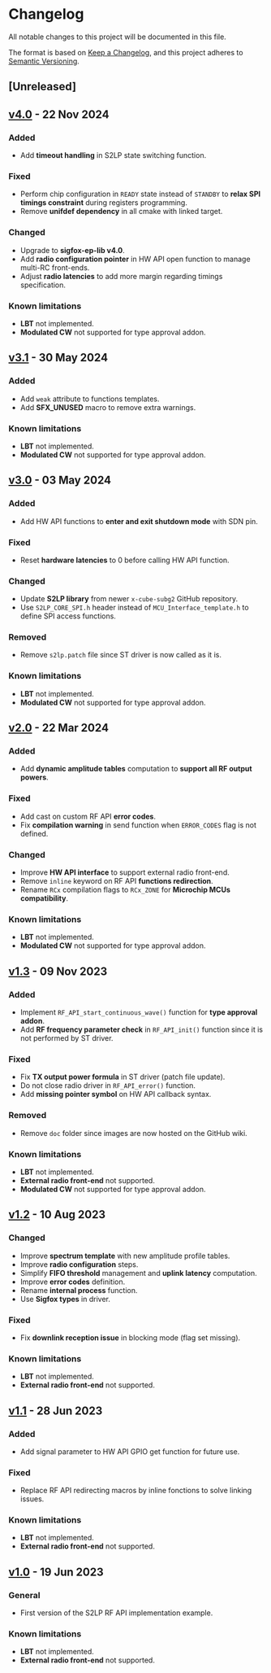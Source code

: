 # Changelog

All notable changes to this project will be documented in this file.

The format is based on [Keep a Changelog](https://keepachangelog.com/en/1.0.0/),
and this project adheres to [Semantic Versioning](https://semver.org/spec/v2.0.0.html).

## [Unreleased]

## [v4.0](https://github.com/sigfox-tech-radio/sigfox-ep-rf-api-st-s2lp/releases/tag/v4.0) - 22 Nov 2024

### Added

* Add **timeout handling** in S2LP state switching function.

### Fixed

* Perform chip configuration in `READY` state instead of `STANDBY` to **relax SPI timings constraint** during registers programming.
* Remove **unifdef dependency** in all cmake with linked target.

### Changed

* Upgrade to **sigfox-ep-lib v4.0**.
* Add **radio configuration pointer** in HW API open function to manage multi-RC front-ends.
* Adjust **radio latencies** to add more margin regarding timings specification.

### Known limitations

* **LBT** not implemented.
* **Modulated CW** not supported for type approval addon.

## [v3.1](https://github.com/sigfox-tech-radio/sigfox-ep-rf-api-st-s2lp/releases/tag/v3.1) - 30 May 2024

### Added

* Add `weak` attribute to functions templates.
* Add **SFX_UNUSED** macro to remove extra warnings.

### Known limitations

* **LBT** not implemented.
* **Modulated CW** not supported for type approval addon.

## [v3.0](https://github.com/sigfox-tech-radio/sigfox-ep-rf-api-st-s2lp/releases/tag/v3.0) - 03 May 2024

### Added

* Add HW API functions to **enter and exit shutdown mode** with SDN pin.

### Fixed

* Reset **hardware latencies** to 0 before calling HW API function.

### Changed

* Update **S2LP library** from newer `x-cube-subg2` GitHub repository.
* Use `S2LP_CORE_SPI.h` header instead of `MCU_Interface_template.h` to define SPI access functions.

### Removed

* Remove `s2lp.patch` file since ST driver is now called as it is.

### Known limitations

* **LBT** not implemented.
* **Modulated CW** not supported for type approval addon.

## [v2.0](https://github.com/sigfox-tech-radio/sigfox-ep-rf-api-st-s2lp/releases/tag/v2.0) - 22 Mar 2024

### Added

* Add **dynamic amplitude tables** computation to **support all RF output powers**.

### Fixed

* Add cast on custom RF API **error codes**.
* Fix **compilation warning** in send function when `ERROR_CODES` flag is not defined.

### Changed

* Improve **HW API interface** to support external radio front-end.
* Remove `inline` keyword on RF API **functions redirection**.
* Rename `RCx` compilation flags to `RCx_ZONE` for **Microchip MCUs compatibility**.

### Known limitations

* **LBT** not implemented.
* **Modulated CW** not supported for type approval addon.

## [v1.3](https://github.com/sigfox-tech-radio/sigfox-ep-rf-api-st-s2lp/releases/tag/v1.3) - 09 Nov 2023

### Added

* Implement `RF_API_start_continuous_wave()` function for **type approval addon**.
* Add **RF frequency parameter check** in `RF_API_init()` function since it is not performed by ST driver.

### Fixed

* Fix **TX output power formula** in ST driver (patch file update).
* Do not close radio driver in `RF_API_error()` function.
* Add **missing pointer symbol** on HW API callback syntax.

### Removed

* Remove `doc` folder since images are now hosted on the GitHub wiki.

### Known limitations

* **LBT** not implemented.
* **External radio front-end** not supported.
* **Modulated CW** not supported for type approval addon.

## [v1.2](https://github.com/sigfox-tech-radio/sigfox-ep-rf-api-st-s2lp/releases/tag/v1.2) - 10 Aug 2023

### Changed

* Improve **spectrum template** with new amplitude profile tables.
* Improve **radio configuration** steps.
* Simplify **FIFO threshold** management and **uplink latency** computation.
* Improve **error codes** definition.
* Rename **internal process** function.
* Use **Sigfox types** in driver.

### Fixed

* Fix **downlink reception issue** in blocking mode (flag set missing).

### Known limitations

* **LBT** not implemented.
* **External radio front-end** not supported.

## [v1.1](https://github.com/sigfox-tech-radio/sigfox-ep-rf-api-st-s2lp/releases/tag/v1.1) - 28 Jun 2023

### Added

* Add signal parameter to HW API GPIO get function for future use.

### Fixed

* Replace RF API redirecting macros by inline fonctions to solve linking issues.

### Known limitations

* **LBT** not implemented.
* **External radio front-end** not supported.

## [v1.0](https://github.com/sigfox-tech-radio/sigfox-ep-rf-api-st-s2lp/releases/tag/v1.0) - 19 Jun 2023

### General

* First version of the S2LP RF API implementation example.

### Known limitations

* **LBT** not implemented.
* **External radio front-end** not supported.
